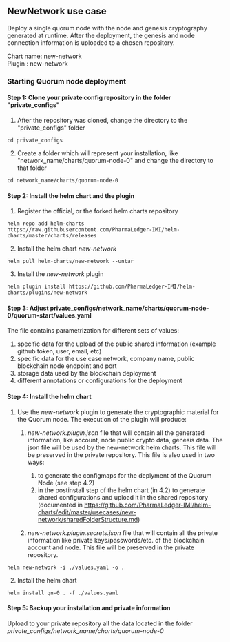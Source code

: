 

## NewNetwork use case

Deploy a single quorum node with the node and genesis cryptography generated at runtime. After the deployment, the genesis and node connection information is uploaded to a chosen repository. 

Chart name: new-network<br/>
Plugin : new-network

### Starting Quorum node deployment

#### Step 1: Clone your private config repository in the folder "private_configs"


1. After the repository was cloned, change the directory to the "private_configs" folder
```shell
cd private_configs
```
2. Create a folder which will represent your installation, like "network_name/charts/quorum-node-0" and change the directory to that folder
```shell
cd network_name/charts/quorum-node-0
```

#### Step 2: Install the helm chart and the plugin

1. Register the official, or the forked helm charts repository
```shell
helm repo add helm-charts https://raw.githubusercontent.com/PharmaLedger-IMI/helm-charts/master/charts/releases
```
2. Install the helm chart _new-network_
```shell
helm pull helm-charts/new-network --untar
```
3. Install the _new-network_ plugin
```shell
helm plugin install https://github.com/PharmaLedger-IMI/helm-charts/plugins/new-network
```

#### Step 3: Adjust private_configs/network_name/charts/quorum-node-0/quorum-start/values.yaml

The file contains parametrization for different sets of values:
1. specific data for the upload of the public shared information (example github token, user, email, etc)
2. specific data for the use case network, company name, public blockchain node endpoint and port
3. storage data used by the blockchain deployment
4. different annotations or configurations for the deployment

#### Step 4: Install the helm chart

1. Use the _new-network_ plugin to generate the cryptographic material for the Quorum node. 
   The execution of the plugin will produce:
   1. _new-network.plugin.json_ file that will contain all the generated information, like account, node public crypto data, genesis data. The json file will be used by the new-network helm charts. This file will be preserved in the private repository.
      This file is also used in two ways:
       1. to generate the configmaps for the deplyment of the Quorum Node (see step 4.2)
       2. in the postinstall step of the helm chart (in 4.2) to generate shared configurations and upload it in the shared repository (documented in https://github.com/PharmaLedger-IMI/helm-charts/edit/master/usecases/new-network/sharedFolderStructure.md) 
   
   3. _new-network.plugin.secrets.json_ file that will contain all the private information like private keys/passwords/etc. of the blockchain account and node. This file will be preserved in the private repository.
   
```shell
helm new-network -i ./values.yaml -o .
```

2. Install the helm chart
```shell
helm install qn-0 . -f ./values.yaml
```

#### Step 5: Backup your installation and private information

Upload to your private repository all the data located in the folder _private_configs/network_name/charts/quorum-node-0_


